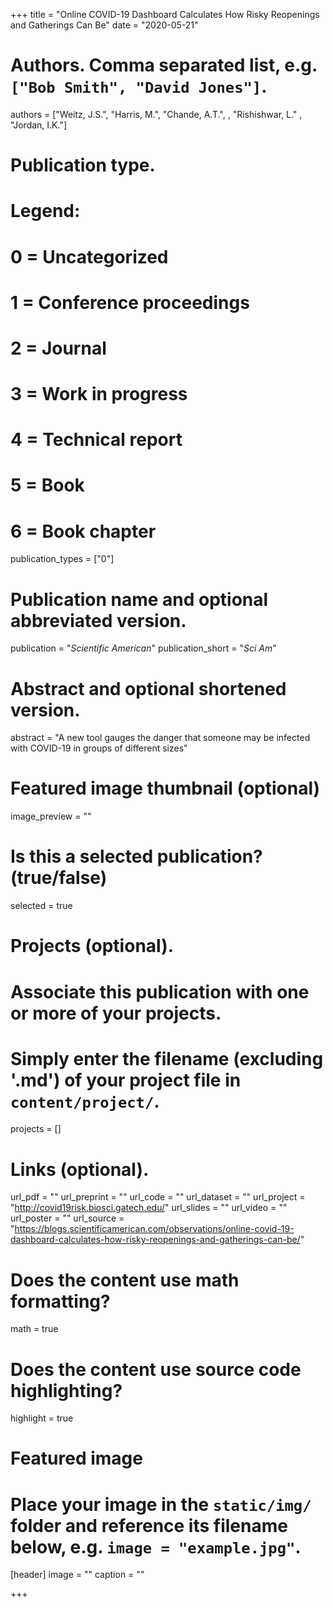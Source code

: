 +++
title = "Online COVID-19 Dashboard Calculates How Risky Reopenings and Gatherings Can Be"
date = "2020-05-21"

# Authors. Comma separated list, e.g. `["Bob Smith", "David Jones"]`.
authors = ["Weitz, J.S.", "Harris, M.", "Chande, A.T.", 
, "Rishishwar, L." , "Jordan, I.K."]

# Publication type.
# Legend:
# 0 = Uncategorized
# 1 = Conference proceedings
# 2 = Journal
# 3 = Work in progress
# 4 = Technical report
# 5 = Book
# 6 = Book chapter
publication_types = ["0"]

# Publication name and optional abbreviated version.
publication = "*Scientific American*"
publication_short = "*Sci Am*"

# Abstract and optional shortened version.
abstract = "A new tool gauges the danger that someone may be infected with COVID-19 in groups of different sizes"

# Featured image thumbnail (optional)
image_preview = ""

# Is this a selected publication? (true/false)
selected = true

# Projects (optional).
#   Associate this publication with one or more of your projects.
#   Simply enter the filename (excluding '.md') of your project file in `content/project/`.
projects = []

# Links (optional).
url_pdf = ""
url_preprint = ""
url_code = ""
url_dataset = ""
url_project = "http://covid19risk.biosci.gatech.edu/"
url_slides = ""
url_video = ""
url_poster = ""
url_source = "https://blogs.scientificamerican.com/observations/online-covid-19-dashboard-calculates-how-risky-reopenings-and-gatherings-can-be/"

# Does the content use math formatting?
math = true

# Does the content use source code highlighting?
highlight = true

# Featured image
# Place your image in the `static/img/` folder and reference its filename below, e.g. `image = "example.jpg"`.
[header]
image = ""
caption = ""

+++

